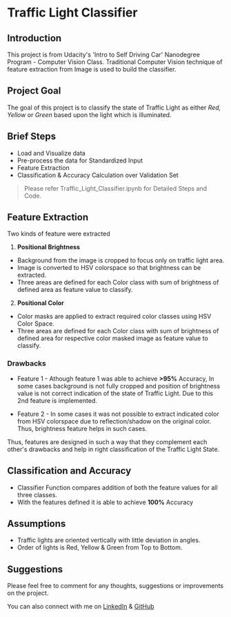 # Traffic Light Classifier

## Introduction
This project is from Udacity's 'Intro to Self Driving Car' Nanodegree Program - Computer Vision Class. Traditional Computer Vision technique of feature extraction from Image is used to build the classifier.

## Project Goal
The goal of this project is to classify the state of Traffic Light as either _Red, Yellow_ or _Green_ based upon the light which is illuminated.

## Brief Steps
- Load and Visualize data
- Pre-process the data for Standardized Input
- Feature Extraction
- Classification & Accuracy Calculation over Validation Set

> Please refer Traffic_Light_Classifier.ipynb for Detailed Steps and Code.

## Feature Extraction
Two kinds of feature were extracted
1. **Positional Brightness**
- Background from the image is cropped to focus only on traffic light area.
- Image is converted to HSV colorspace so that brightness can be extracted.
- Three areas are defined for each Color class with sum of brightness of defined area as feature value to classify.

2. **Positional Color**
- Color masks are applied to extract required color classes using HSV Color Space.
- Three areas are defined for each Color class with sum of brightness of defined area for respective color masked image as feature value to classify.

### Drawbacks
- Feature 1 - Athough feature 1 was able to achieve **>95%** Accuracy, In some cases background is not fully cropped and position of brightness value is not correct indication of the state of Traffic Light. Due to this 2nd feature is implemented.

- Feature 2 - In some cases it was not possible to extract indicated color from HSV colorspace due to reflection/shadow on the original color. Thus, brightness feature helps in such cases.

Thus, features are designed in such a way that they complement each other's drawbacks and help in right classification of the Traffic Light State.

## Classification and Accuracy
- Classifier Function compares addition of both the feature values for all three classes.
- With the features defined it is able to achieve **100%** Accuracy

## Assumptions

- Traffic lights are oriented vertically with little deviation in angles. 
- Order of lights is Red, Yellow & Green from Top to Bottom.

## Suggestions
Please feel free to comment for any thoughts, suggestions or improvements on the project.

You can also connect with me on [LinkedIn](https://www.linkedin.com/in/chirag-baru-979620a5/) & [GitHub](https://github.com/AnExplorer28)